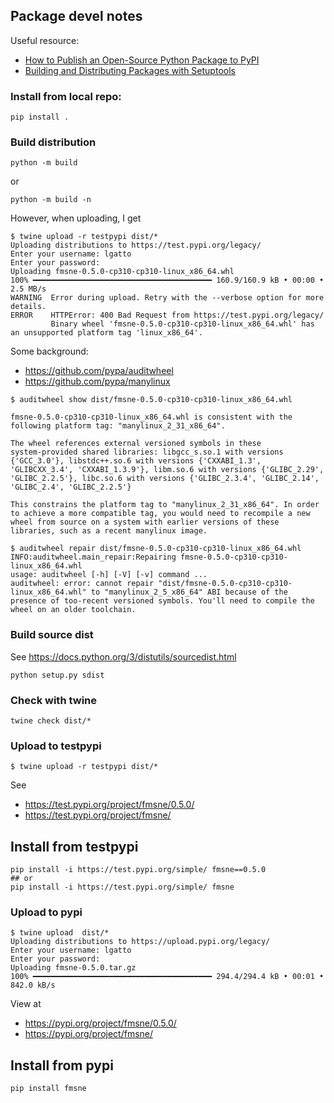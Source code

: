 ## Package devel notes

Useful resource:
- [How to Publish an Open-Source Python Package to PyPI](https://realpython.com/pypi-publish-python-package/)
- [Building and Distributing Packages with Setuptools](https://setuptools.pypa.io/en/latest/userguide/)

### Install from local repo:

```
pip install .
```

### Build distribution

```
python -m build
```

or

```
python -m build -n
```

However, when uploading, I get

```
$ twine upload -r testpypi dist/*
Uploading distributions to https://test.pypi.org/legacy/
Enter your username: lgatto
Enter your password:
Uploading fmsne-0.5.0-cp310-cp310-linux_x86_64.whl
100% ━━━━━━━━━━━━━━━━━━━━━━━━━━━━━━━━━━━━━━━━ 160.9/160.9 kB • 00:00 • 2.5 MB/s
WARNING  Error during upload. Retry with the --verbose option for more details.
ERROR    HTTPError: 400 Bad Request from https://test.pypi.org/legacy/
         Binary wheel 'fmsne-0.5.0-cp310-cp310-linux_x86_64.whl' has an unsupported platform tag 'linux_x86_64'.
```

Some background:
- https://github.com/pypa/auditwheel
- https://github.com/pypa/manylinux

```
$ auditwheel show dist/fmsne-0.5.0-cp310-cp310-linux_x86_64.whl

fmsne-0.5.0-cp310-cp310-linux_x86_64.whl is consistent with the
following platform tag: "manylinux_2_31_x86_64".

The wheel references external versioned symbols in these
system-provided shared libraries: libgcc_s.so.1 with versions
{'GCC_3.0'}, libstdc++.so.6 with versions {'CXXABI_1.3',
'GLIBCXX_3.4', 'CXXABI_1.3.9'}, libm.so.6 with versions {'GLIBC_2.29',
'GLIBC_2.2.5'}, libc.so.6 with versions {'GLIBC_2.3.4', 'GLIBC_2.14',
'GLIBC_2.4', 'GLIBC_2.2.5'}

This constrains the platform tag to "manylinux_2_31_x86_64". In order
to achieve a more compatible tag, you would need to recompile a new
wheel from source on a system with earlier versions of these
libraries, such as a recent manylinux image.
```

```
$ auditwheel repair dist/fmsne-0.5.0-cp310-cp310-linux_x86_64.whl
INFO:auditwheel.main_repair:Repairing fmsne-0.5.0-cp310-cp310-linux_x86_64.whl
usage: auditwheel [-h] [-V] [-v] command ...
auditwheel: error: cannot repair "dist/fmsne-0.5.0-cp310-cp310-linux_x86_64.whl" to "manylinux_2_5_x86_64" ABI because of the presence of too-recent versioned symbols. You'll need to compile the wheel on an older toolchain.
```

### Build source dist

See https://docs.python.org/3/distutils/sourcedist.html

```
python setup.py sdist
```

### Check with twine

```
twine check dist/*
```

### Upload to testpypi

```
$ twine upload -r testpypi dist/*
```

See
- https://test.pypi.org/project/fmsne/0.5.0/
- https://test.pypi.org/project/fmsne/

## Install from testpypi

```
pip install -i https://test.pypi.org/simple/ fmsne==0.5.0
## or
pip install -i https://test.pypi.org/simple/ fmsne
```

### Upload to pypi

```
$ twine upload  dist/*
Uploading distributions to https://upload.pypi.org/legacy/
Enter your username: lgatto
Enter your password:
Uploading fmsne-0.5.0.tar.gz
100% ━━━━━━━━━━━━━━━━━━━━━━━━━━━━━━━━━━━━━━━━ 294.4/294.4 kB • 00:01 • 842.0 kB/s
```

View at
- https://pypi.org/project/fmsne/0.5.0/
- https://pypi.org/project/fmsne/

## Install from pypi

```
pip install fmsne
```
